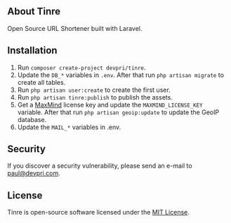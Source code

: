 ## About Tinre

Open Source URL Shortener built with Laravel.

## Installation

1. Run `composer create-project devpri/tinre`.
2. Update the `DB_*` variables in `.env`. After that run `php artisan migrate` to create all tables.
3. Run `php artisan user:create` to create the first user.
4. Run `php artisan tinre:publish` to publish the assets.
5. Get a [MaxMind](https://support.maxmind.com/account-faq/license-keys/how-do-i-generate-a-license-key/) license key and update the `MAXMIND_LICENSE_KEY` variable. After that run `php artisan geoip:update` to update the GeoIP database.
6. Update the `MAIL_*` variables in .env.

## Security

If you discover a security vulnerability, please send an e-mail to [paul@devpri.com](mailto:paul@devpri.com).

## License

Tinre is open-source software licensed under the [MIT License](https://github.com/devpri/tinre/blob/master/LICENSE.md).